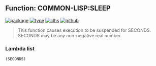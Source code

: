 ## Function: COMMON-LISP:SLEEP
[![package](https://img.shields.io/badge/Package-COMMON--LISP-5f9ea0.svg?style=social&colorA=999999)](../) [![type](https://img.shields.io/badge/Type-Function-5f9ea0.svg?style=social&colorA=999999)](../#function) [![clhs](https://img.shields.io/badge/CLHS-SLEEP-5f9ea0.svg?style=social&colorA=999999)](http://www.lispworks.com/documentation/HyperSpec/Body/f_sleep.htm) [![github](https://img.shields.io/badge/GitHub-View_the_source-5f9ea0.svg?style=social&colorA=999999&logo=github)](https://github.com/sbcl/sbcl/blob/master/src/code/toplevel.lisp/) 

> This function causes execution to be suspended for SECONDS. SECONDS may be
> any non-negative real number.

### Lambda list
```
(SECONDS)
```
